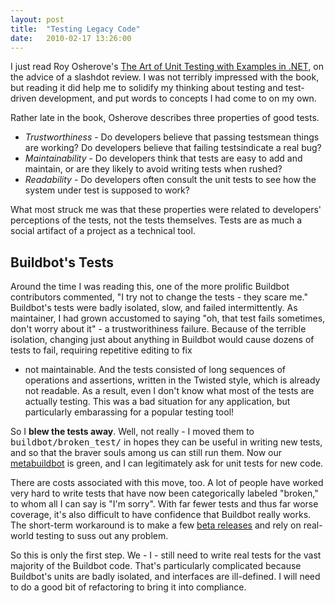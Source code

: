```yaml
---
layout: post
title:  "Testing Legacy Code"
date:   2010-02-17 13:26:00
---
```



I just read Roy Osherove's [The Art of Unit Testing with Examples in .NET](http://www.amazon.com/Art-Unit-Testing-Examples-Net/dp/1933988274),
 on the advice of a slashdot review.  I was not terribly impressed with
the book, but reading it did help me to solidify my thinking about
testing and test-driven development, and put words to concepts I had
come to on my own.

Rather late in the book, Osherove describes three properties of good tests.

*   _Trustworthiness_ - Do developers believe that passing testsmean things are working? Do developers believe that failing testsindicate a real bug?
*   _Maintainability_ - Do developers think that tests are easy to add and maintain, or are they likely to avoid writing tests when rushed?
*   _Readability_ - Do developers often consult the unit tests to see how the system under test is supposed to work?

What
most struck me was that these properties were related to developers'
perceptions of the tests, not the tests themselves.  Tests are as much a
 social artifact of a project as a technical tool.

## Buildbot's Tests

Around
 the time I was reading this, one of the more prolific Buildbot
contributors commented, "I try not to change the tests - they scare me."
  Buildbot's tests were badly isolated, slow, and failed intermittently.
  As maintainer, I had grown accustomed to saying "oh, that test fails
sometimes, don't worry about it" - a trustworithiness failure.  Because
of the terrible isolation, changing just about anything in Buildbot
would cause dozens of tests to fail, requiring repetitive editing to fix
 - not maintainable.  And the tests consisted of long sequences of
operations and assertions, written in the Twisted style, which is
already not readable.  As a result, even I don't know what most of the
tests are actually testing.  This was a bad situation for any
application, but particularly embarassing for a popular testing tool!

So I **blew the tests away**.  Well, not really - I moved them to <tt>buildbot/broken_test/</tt> in hopes they can be useful in writing new tests, and so that the braver souls among us can still run them.  Now our [metabuildbot](http://buildbot.net/metabuildbot/tgrid) is green, and I can legitimately ask for unit tests for new code.

There
 are costs associated with this move, too. A lot of people have worked
very hard to write tests that have now been categorically labeled
"broken," to whom all I can say is "I'm sorry".  With far fewer tests
and thus far worse coverage, it's also difficult to have confidence that
 Buildbot really works.  The short-term workaround is to make a few [beta releases](http://comments.gmane.org/gmane.comp.python.buildbot.devel/5703) and rely on real-world testing to suss out any problem.

So
this is only the first step.  We - I - still need to write real tests
for the vast majority of the Buildbot code.  That's particularly
complicated because Buildbot's units are badly isolated, and interfaces
are ill-defined.  I will need to do a good bit of refactoring to bring
it into compliance.

